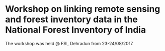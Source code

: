 # Workshop on linking remote sensing and forest inventory data in the National Forest Inventory of India

The workshop was held @ FSI, Dehradun from 23-24/08/2017.
